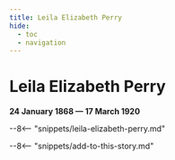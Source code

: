 ```yaml
---
title: Leila Elizabeth Perry
hide:
  - toc
  - navigation 
---
```


# Leila Elizabeth Perry

**24 January 1868 — 17 March 1920**

--8<-- "snippets/leila-elizabeth-perry.md"

--8<-- "snippets/add-to-this-story.md"
